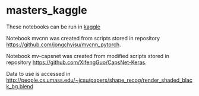 # masters_kaggle

These notebooks can be run in [kaggle](https://www.kaggle.com)

Notebook mvcnn was created from scripts stored in repository https://github.com/jongchyisu/mvcnn_pytorch.

Notebook mv-capsnet was created from modified scripts stored in repository https://github.com/XifengGuo/CapsNet-Keras.

Data to use is accessed in http://people.cs.umass.edu/~jcsu/papers/shape_recog/render_shaded_black_bg.blend
